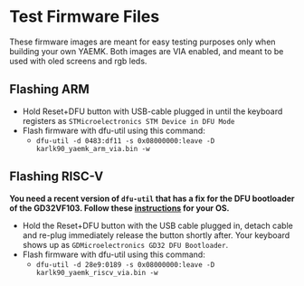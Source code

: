 <!--
SPDX-FileCopyrightText: 2021 Stefan Kerkmann <karlk90@pm.me>

SPDX-License-Identifier: CC-BY-SA-4.0
-->

# Test Firmware Files

These firmware images are meant for easy testing purposes
only when building your own YAEMK.
Both images are VIA enabled,
and meant to be used with oled screens and rgb leds.

## Flashing ARM

* Hold Reset+DFU button with USB-cable plugged in
  until the keyboard registers as `STMicroelectronics STM Device in DFU Mode`
* Flash firmware with dfu-util using this command:
  * `dfu-util -d 0483:df11 -s 0x08000000:leave -D karlk90_yaemk_arm_via.bin -w`

## Flashing RISC-V

**You need a recent version of `dfu-util`
that has a fix for the DFU bootloader of the GD32VF103.
Follow these [instructions](
http://dfu-util.sourceforge.net/build.html) for your OS.**

* Hold the Reset+DFU button with the USB cable plugged in,
  detach cable and re-plug immediately release the button shortly after.
  Your keyboard shows up as `GDMicroelectronics GD32 DFU Bootloader`.
* Flash firmware with dfu-util using this command:
  * `dfu-util -d 28e9:0189 -s 0x08000000:leave -D karlk90_yaemk_riscv_via.bin -w`
